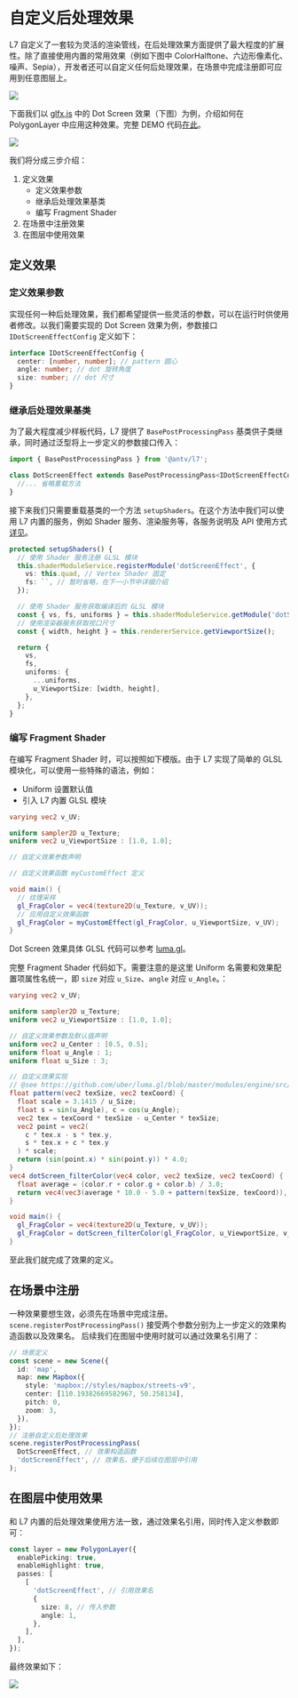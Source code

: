 # 自定义后处理效果

L7 自定义了一套较为灵活的渲染管线，在后处理效果方面提供了最大程度的扩展性。除了直接使用内置的常用效果（例如下图中 ColorHalftone、六边形像素化、噪声、Sepia），开发者还可以自定义任何后处理效果，在场景中完成注册即可应用到任意图层上。

![](./screenshots/multi-scene.png)

下面我们以 [glfx.js](http://evanw.github.io/glfx.js/demo/) 中的 Dot Screen 效果（下图）为例，介绍如何在 PolygonLayer 中应用这种效果。完整 DEMO 代码[在此]()。

![](./screenshots/custom-effect.png)

我们将分成三步介绍：

1. 定义效果
   - 定义效果参数
   - 继承后处理效果基类
   - 编写 Fragment Shader
2. 在场景中注册效果
3. 在图层中使用效果

## 定义效果

### 定义效果参数

实现任何一种后处理效果，我们都希望提供一些灵活的参数，可以在运行时供使用者修改。以我们需要实现的 Dot Screen 效果为例，参数接口 `IDotScreenEffectConfig` 定义如下：

```typescript
interface IDotScreenEffectConfig {
  center: [number, number]; // pattern 圆心
  angle: number; // dot 旋转角度
  size: number; // dot 尺寸
}
```

### 继承后处理效果基类

为了最大程度减少样板代码，L7 提供了 `BasePostProcessingPass` 基类供子类继承，同时通过泛型将上一步定义的参数接口传入：

```typescript
import { BasePostProcessingPass } from '@antv/l7';

class DotScreenEffect extends BasePostProcessingPass<IDotScreenEffectConfig> {
  //... 省略重载方法
}
```

接下来我们只需要重载基类的一个方法 `setupShaders`。在这个方法中我们可以使用 L7 内置的服务，例如 Shader 服务、渲染服务等，各服务说明及 API 使用方式[详见](./IoC%20容器、依赖注入与服务说明.md)。

```typescript
protected setupShaders() {
  // 使用 Shader 服务注册 GLSL 模块
  this.shaderModuleService.registerModule('dotScreenEffect', {
    vs: this.quad, // Vertex Shader 固定
    fs: ``, // 暂时省略，在下一小节中详细介绍
  });

  // 使用 Shader 服务获取编译后的 GLSL 模块
  const { vs, fs, uniforms } = this.shaderModuleService.getModule('dotScreenEffect');
  // 使用渲染器服务获取视口尺寸
  const { width, height } = this.rendererService.getViewportSize();

  return {
    vs,
    fs,
    uniforms: {
      ...uniforms,
      u_ViewportSize: [width, height],
    },
  };
}
```

### 编写 Fragment Shader

在编写 Fragment Shader 时，可以按照如下模版。由于 L7 实现了简单的 GLSL 模块化，可以使用一些特殊的语法，例如：

- Uniform 设置默认值
- 引入 L7 内置 GLSL 模块

```glsl
varying vec2 v_UV;

uniform sampler2D u_Texture;
uniform vec2 u_ViewportSize : [1.0, 1.0];

// 自定义效果参数声明

// 自定义效果函数 myCustomEffect 定义

void main() {
  // 纹理采样
  gl_FragColor = vec4(texture2D(u_Texture, v_UV));
  // 应用自定义效果函数
  gl_FragColor = myCustomEffect(gl_FragColor, u_ViewportSize, v_UV);
}
```

Dot Screen 效果具体 GLSL 代码可以参考 [luma.gl](https://github.com/uber/luma.gl/blob/master/modules/engine/src/effects/shader-modules/fun-filters/dotscreen.js#L11-L30)。

完整 Fragment Shader 代码如下。需要注意的是这里 Uniform 名需要和效果配置项属性名统一，即 `size` 对应 `u_Size`、`angle` 对应 `u_Angle`。：

```glsl
varying vec2 v_UV;

uniform sampler2D u_Texture;
uniform vec2 u_ViewportSize : [1.0, 1.0];

// 自定义效果参数及默认值声明
uniform vec2 u_Center : [0.5, 0.5];
uniform float u_Angle : 1;
uniform float u_Size : 3;

// 自定义效果实现
// @see https://github.com/uber/luma.gl/blob/master/modules/engine/src/effects/shader-modules/fun-filters/dotscreen.js#L11-L30
float pattern(vec2 texSize, vec2 texCoord) {
  float scale = 3.1415 / u_Size;
  float s = sin(u_Angle), c = cos(u_Angle);
  vec2 tex = texCoord * texSize - u_Center * texSize;
  vec2 point = vec2(
    c * tex.x - s * tex.y,
    s * tex.x + c * tex.y
  ) * scale;
  return (sin(point.x) * sin(point.y)) * 4.0;
}
vec4 dotScreen_filterColor(vec4 color, vec2 texSize, vec2 texCoord) {
  float average = (color.r + color.g + color.b) / 3.0;
  return vec4(vec3(average * 10.0 - 5.0 + pattern(texSize, texCoord)), color.a);
}

void main() {
  gl_FragColor = vec4(texture2D(u_Texture, v_UV));
  gl_FragColor = dotScreen_filterColor(gl_FragColor, u_ViewportSize, v_UV);
}
```

至此我们就完成了效果的定义。

## 在场景中注册

一种效果要想生效，必须先在场景中完成注册。`scene.registerPostProcessingPass()` 接受两个参数分别为上一步定义的效果构造函数以及效果名。
后续我们在图层中使用时就可以通过效果名引用了：

```typescript
// 场景定义
const scene = new Scene({
  id: 'map',
  map: new Mapbox({
    style: 'mapbox://styles/mapbox/streets-v9',
    center: [110.19382669582967, 50.258134],
    pitch: 0,
    zoom: 3,
  }),
});
// 注册自定义后处理效果
scene.registerPostProcessingPass(
  DotScreenEffect, // 效果构造函数
  'dotScreenEffect', // 效果名，便于后续在图层中引用
);
```

## 在图层中使用效果

和 L7 内置的后处理效果使用方法一致，通过效果名引用，同时传入定义参数即可：

```typescript
const layer = new PolygonLayer({
  enablePicking: true,
  enableHighlight: true,
  passes: [
    [
      'dotScreenEffect', // 引用效果名
      {
        size: 8, // 传入参数
        angle: 1,
      },
    ],
  ],
});
```

最终效果如下：

![](./screenshots/dotscreen.png)
